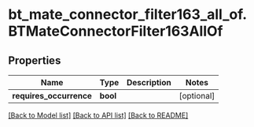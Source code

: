 # bt_mate_connector_filter163_all_of.BTMateConnectorFilter163AllOf

## Properties
Name | Type | Description | Notes
------------ | ------------- | ------------- | -------------
**requires_occurrence** | **bool** |  | [optional] 

[[Back to Model list]](../README.md#documentation-for-models) [[Back to API list]](../README.md#documentation-for-api-endpoints) [[Back to README]](../README.md)


